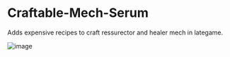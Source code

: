# Craftable-Mech-Serum

Adds expensive recipes to craft ressurector and healer mech in lategame.

![image](https://github.com/Elldar112/Craftable-Mech-Serum/assets/64644323/333779c7-89d1-4786-9335-ee6a0532e30f)
